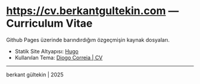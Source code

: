 # https://cv.berkantgultekin.com — Curriculum Vitae

Github Pages üzerinde barındırdığım özgeçmişin kaynak dosyaları.

- Statik Site Altyapısı: [Hugo](https://gohugo.io/)
- Kullanılan Tema:  [Diogo Correia | CV](https://github.com/diogotcorreia/cv )

---
berkant gültekin | 2025
